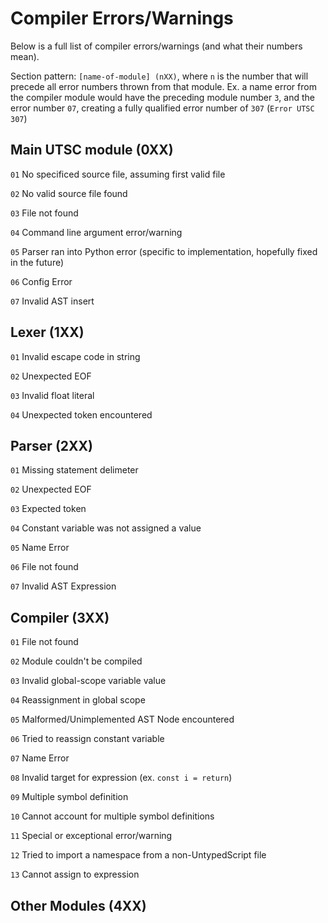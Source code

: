 # Compiler Errors/Warnings

Below is a full list of compiler errors/warnings (and what their numbers mean).

Section pattern: `[name-of-module] (nXX)`, where `n` is the number that will precede all error numbers thrown from that module. Ex. a name error from the compiler module would have the preceding module number `3`, and the error number `07`, creating a fully qualified error number of `307` (`Error UTSC 307`)

## Main UTSC module (0XX)
`01` No specificed source file, assuming first valid file

`02` No valid source file found

`03` File not found

`04` Command line argument error/warning

`05` Parser ran into Python error (specific to implementation, hopefully fixed in the future)

`06` Config Error

`07` Invalid AST insert

## Lexer (1XX)

`01` Invalid escape code in string

`02` Unexpected EOF

`03` Invalid float literal

`04` Unexpected token encountered

## Parser (2XX)

`01` Missing statement delimeter

`02` Unexpected EOF

`03` Expected token

`04` Constant variable was not assigned a value

`05` Name Error

`06` File not found

`07` Invalid AST Expression

## Compiler (3XX)

`01` File not found

`02` Module couldn't be compiled

`03` Invalid global-scope variable value

`04` Reassignment in global scope

`05` Malformed/Unimplemented AST Node encountered

`06` Tried to reassign constant variable

`07` Name Error

`08` Invalid target for expression (ex. `const i = return`)

`09` Multiple symbol definition

`10` Cannot account for multiple symbol definitions

`11` Special or exceptional error/warning

`12` Tried to import a namespace from a non-UntypedScript file

`13` Cannot assign to expression

## Other Modules (4XX)
